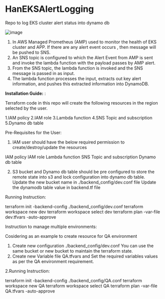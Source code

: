 # HanEKSAlertLogging
Repo to log EKS cluster alert status into dynamo db

![image](https://user-images.githubusercontent.com/83316247/179721686-3a884750-55b5-4ba0-be4b-15df1499a7b2.png)


1. In AWS Managed Prometheus (AMP) used to monitor the health of EKS cluster and APP. If there are any alert event occurs , then message will be pushed to SNS.
2. An SNS topic is configured to which the Alert Event from AMP is sent and invoke the lambda function with the payload passes by AMP alert.
3. From the SNS topic, the lambda function is invoked and the SNS message is passed in as input.
4. The lambda function processes the input, extracts out key alert information, and pushes this extracted information into DynamoDB.

**Installation Guide:** :

Terraform code in this repo will create the following resources in the region selected by the user.

1.IAM policy
2.IAM role
3.Lambda function
4.SNS Topic and subscription
5.Dynamo db table

Pre-Requisites for the User:


1. IAM user should have the below required permission to create/destroy/update the resources

IAM policy
IAM role
Lambda function
SNS Topic and subscription
Dynamo db table

2. S3 bucket and Dynamo db table should be pre configured to store the remote state into s3 and lock configuration into dynamo db table.
   Update the new bucket name in ./backend_config/dev.conf file 
   Update the dynamodb table value in backend.tf file
   
Running Instruction:

terraform init -backend-config ./backend_config/dev.conf
terraform workspace new dev
terraform workspace select dev
terraform plan -var-file dev.tfvars -auto-approve

Instruction to manage multiple environments:

Cosidering as an example to create resource for QA environment
1. Create new configuration ./backend_config/dev.conf 
      You can use the same bucket or new bucket to maintain the terraform state.
2. Create new Variable file QA.tfvars and Set the required variables values as per the QA environment requirement.
      
2.Running Instruction:

terraform init -backend-config ./backend_config/QA.conf
terraform workspace new QA
terraform workspace select QA
terraform plan -var-file QA.tfvars -auto-approve

